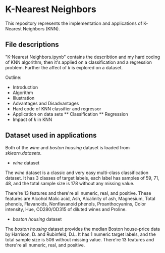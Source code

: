 # K-Nearest Neighbors

This repository represents the implementation and applications of K-Nearest Neighbors (KNN). 

## File descriptions
"K-Nearest Neighbors.ipynb" contains the describtion and my hard coding of KNN algorithm, then it's applied on a classification and a regression problem. Further the affect of *k* is explored on a dataset.

Outline:
* Introduction
* Algorithm
* Illustration
* Advantages and Disadvantages
* Hard code of KNN classifier and regressor
* Application on data sets
  ** Classification
  ** Regression
* Impact of *k* in KNN

## Dataset used in applications
Both of the *wine* and *boston housing* dataset is loaded from *sklearn.datasets*.
* *wine* dataset 

The *wine* dataset is a classic and very easy multi-class classification dataset. It has 3 classes of target labels, each label has samples of 59, 71, 48, and the total sample size is 178 without any missing value. 

There're 13 features and there're all numeric, real, and positive. These features are Alcohol Malic acid, Ash, Alcalinity of ash, Magnesium, Total phenols, Flavanoids, Nonflavanoid phenols, Proanthocyanins, Color intensity, Hue, OD280/OD315 of diluted wines and Proline.

* *boston housing* dataset

The *boston housing* dataset provides the median Boston house-price data by Harrison, D. and Rubinfeld, D.L. It has 1 numeric target labels, and the total sample size is 506 without missing value. There're 13 features and there're all numeric, real, and positive. 

